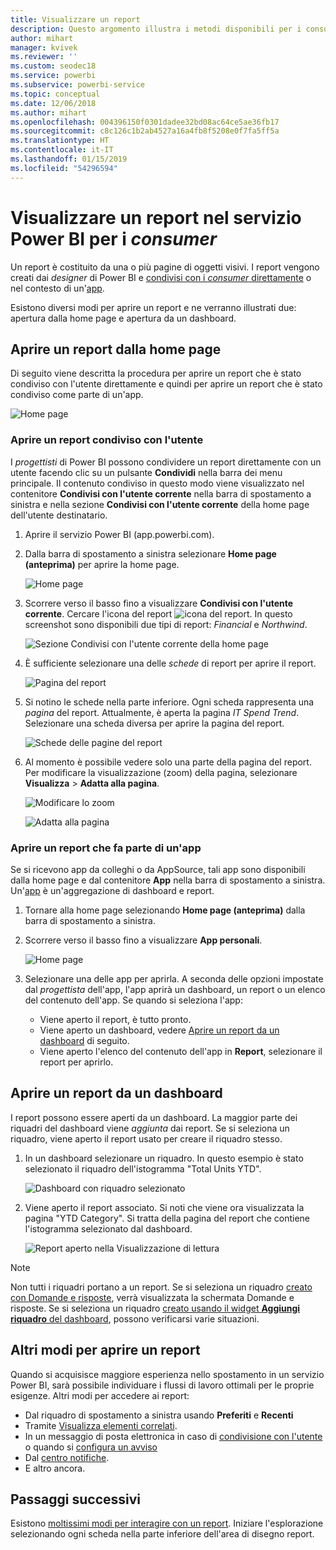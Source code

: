 ```yaml
---
title: Visualizzare un report
description: Questo argomento illustra i metodi disponibili per i consumer e gli utenti finali di Power BI per aprire e visualizzare un report di Power BI.
author: mihart
manager: kvivek
ms.reviewer: ''
ms.custom: seodec18
ms.service: powerbi
ms.subservice: powerbi-service
ms.topic: conceptual
ms.date: 12/06/2018
ms.author: mihart
ms.openlocfilehash: 004396150f0301dadee32bd08ac64ce5ae36fb17
ms.sourcegitcommit: c8c126c1b2ab4527a16a4fb8f5208e0f7fa5ff5a
ms.translationtype: HT
ms.contentlocale: it-IT
ms.lasthandoff: 01/15/2019
ms.locfileid: "54296594"
---
```

# <a name="view-a-report-in-power-bi-service-for-consumers"></a>Visualizzare un report nel servizio Power BI per i *consumer*
Un report è costituito da una o più pagine di oggetti visivi. I report vengono creati dai *designer* di Power BI e [condivisi con i *consumer* direttamente](end-user-shared-with-me.md) o nel contesto di un'[app](end-user-apps.md). 

Esistono diversi modi per aprire un report e ne verranno illustrati due: apertura dalla home page e apertura da un dashboard. 

<!-- add art-->


## <a name="open-a-report-from-your-home-page"></a>Aprire un report dalla home page
Di seguito viene descritta la procedura per aprire un report che è stato condiviso con l'utente direttamente e quindi per aprire un report che è stato condiviso come parte di un'app.

   ![Home page](./media/end-user-report-open/power-bi-home.png)

### <a name="open-a-report-that-has-been-shared-with-you"></a>Aprire un report condiviso con l'utente
I *progettisti* di Power BI possono condividere un report direttamente con un utente facendo clic su un pulsante **Condividi** nella barra dei menu principale. Il contenuto condiviso in questo modo viene visualizzato nel contenitore **Condivisi con l'utente corrente** nella barra di spostamento a sinistra e nella sezione **Condivisi con l'utente corrente** della home page dell'utente destinatario.

1. Aprire il servizio Power BI (app.powerbi.com).

2. Dalla barra di spostamento a sinistra selezionare **Home page (anteprima)** per aprire la home page.  

   ![Home page](./media/end-user-report-open/power-bi-select-home.png)
   
3. Scorrere verso il basso fino a visualizzare **Condivisi con l'utente corrente**. Cercare l'icona del report ![icona del report](./media/end-user-report-open/power-bi-report-icon.png). In questo screenshot sono disponibili due tipi di report: *Financial* e *Northwind*. 
   
   ![Sezione Condivisi con l'utente corrente della home page](./media/end-user-report-open/power-bi-shared.png)

4. È sufficiente selezionare una delle *schede* di report per aprire il report.

   ![Pagina del report](./media/end-user-report-open/power-bi-report1.png)

5. Si notino le schede nella parte inferiore. Ogni scheda rappresenta una *pagina* del report. Attualmente, è aperta la pagina *IT Spend Trend*. Selezionare una scheda diversa per aprire la pagina del report. 

   ![Schede delle pagine del report](./media/end-user-report-open/power-bi-tabs.png)

6. Al momento è possibile vedere solo una parte della pagina del report. Per modificare la visualizzazione (zoom) della pagina, selezionare **Visualizza** > **Adatta alla pagina**.

   ![Modificare lo zoom](./media/end-user-report-open/power-bi-fit.png)

   ![Adatta alla pagina](./media/end-user-report-open/power-bi-report2.png)

### <a name="open-a-report-that-is-part-of-an-app"></a>Aprire un report che fa parte di un'app
Se si ricevono app da colleghi o da AppSource, tali app sono disponibili dalla home page e dal contenitore **App** nella barra di spostamento a sinistra. Un'[app](end-user-apps.md) è un'aggregazione di dashboard e report.

1. Tornare alla home page selezionando **Home page (anteprima)** dalla barra di spostamento a sinistra.

7. Scorrere verso il basso fino a visualizzare **App personali**.

   ![Home page](./media/end-user-report-open/power-bi-my-apps.png)

8. Selezionare una delle app per aprirla. A seconda delle opzioni impostate dal *progettista* dell'app, l'app aprirà un dashboard, un report o un elenco del contenuto dell'app. Se quando si seleziona l'app:
    - Viene aperto il report, è tutto pronto.
    - Viene aperto un dashboard, vedere [Aprire un report da un dashboard](#Open-a-report-from-a-dashboard) di seguito.
    - Viene aperto l'elenco del contenuto dell'app in **Report**, selezionare il report per aprirlo.


## <a name="open-a-report-from-a-dashboard"></a>Aprire un report da un dashboard
I report possono essere aperti da un dashboard. La maggior parte dei riquadri del dashboard viene *aggiunta* dai report. Se si seleziona un riquadro, viene aperto il report usato per creare il riquadro stesso. 

1. In un dashboard selezionare un riquadro. In questo esempio è stato selezionato il riquadro dell'istogramma "Total Units YTD".

    ![Dashboard con riquadro selezionato](./media/end-user-report-open/power-bi-dashboard.png)

2.  Viene aperto il report associato. Si noti che viene ora visualizzata la pagina "YTD Category". Si tratta della pagina del report che contiene l'istogramma selezionato dal dashboard.

    ![Report aperto nella Visualizzazione di lettura](./media/end-user-report-open/power-bi-report-new.png)

> [!NOTE]
> Non tutti i riquadri portano a un report. Se si seleziona un riquadro [creato con Domande e risposte](end-user-q-and-a.md), verrà visualizzata la schermata Domande e risposte. Se si seleziona un riquadro [creato usando il widget **Aggiungi riquadro** del dashboard](../service-dashboard-add-widget.md), possono verificarsi varie situazioni.  


##  <a name="still-more-ways-to-open-a-report"></a>Altri modi per aprire un report
Quando si acquisisce maggiore esperienza nello spostamento in un servizio Power BI, sarà possibile individuare i flussi di lavoro ottimali per le proprie esigenze. Altri modi per accedere ai report:
- Dal riquadro di spostamento a sinistra usando **Preferiti** e **Recenti**    
- Tramite [Visualizza elementi correlati](end-user-related.md).    
- In un messaggio di posta elettronica in caso di [condivisione con l'utente](../service-share-reports.md) o quando si [configura un avviso](end-user-alerts.md)    
- Dal [centro notifiche](end-user-notification-center.md).    
- E altro ancora.

## <a name="next-steps"></a>Passaggi successivi
Esistono [moltissimi modi per interagire con un report](end-user-reading-view.md).  Iniziare l'esplorazione selezionando ogni scheda nella parte inferiore dell'area di disegno report.

